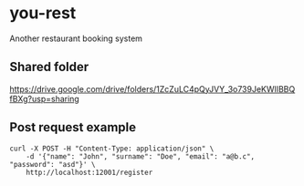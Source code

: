 # you-rest
Another restaurant booking system

## Shared folder
https://drive.google.com/drive/folders/1ZcZuLC4pQyJVY_3o739JeKWlIBBQfBXg?usp=sharing

## Post request example
```
curl -X POST -H "Content-Type: application/json" \
    -d '{"name": "John", "surname": "Doe", "email": "a@b.c", "password": "asd"}' \
    http://localhost:12001/register
```
